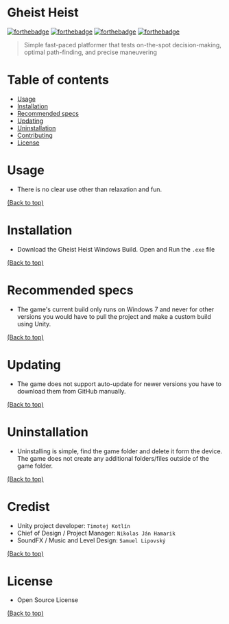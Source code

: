 # Gheist Heist
[![forthebadge](https://forthebadge.com/images/badges/made-with-c-sharp.svg)](https://forthebadge.com)
[![forthebadge](https://forthebadge.com/images/badges/60-percent-of-the-time-works-every-time.svg)](https://forthebadge.com)
[![forthebadge](https://forthebadge.com/images/badges/not-a-bug-a-feature.svg)](https://forthebadge.com)
[![forthebadge](https://forthebadge.com/images/badges/works-on-my-machine.svg)](https://forthebadge.com)
<br>
> Simple fast-paced platformer that tests on-the-spot decision-making, optimal path-finding, and precise maneuvering
# Table of contents

- [Usage](#usage)
- [Installation](#installation)
- [Recommended specs](#recommended-specs)
- [Updating](#updating)
- [Uninstallation](#uninstallation)
- [Contributing](#contributing)
- [License](#license)

# Usage

- There is no clear use other than relaxation and fun.

[(Back to top)](#table-of-contents)

# Installation

- Download the Gheist Heist Windows Build. Open and Run the `.exe` file

[(Back to top)](#table-of-contents)

# Recommended specs

- The game's current build only runs on Windows 7 and never for other versions you would have to pull the project and make a custom build using Unity.

[(Back to top)](#table-of-contents)

# Updating

- The game does not support auto-update for newer versions you have to download them from GitHub manually.

[(Back to top)](#table-of-contents)

# Uninstallation

- Uninstalling is simple, find the game folder and delete it form the device. The game does not create any additional folders/files outside of the game folder.

[(Back to top)](#table-of-contents)

# Credist

- Unity project developer: `Timotej Kotlín`
- Chief of Design / Project Manager: `Nikolas Ján Hamarik`
- SoundFX / Music and Level Design: `Samuel Lipovský`

[(Back to top)](#table-of-contents)

# License

- Open Source License

[(Back to top)](#table-of-contents)
